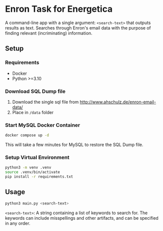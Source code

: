 # Enron Task for Energetica
A command-line app with a single argument: `<search-text>` that outputs results as text.
Searches through Enron's email data with the purpose of finding relevant (incriminating) information.


## Setup 

### Requirements
- Docker
- Python >=3.10


### Download SQL Dump file
1. Download the single sql file from http://www.ahschulz.de/enron-email-data/
2. Place in `/data` folder


### Start MySQL Docker Container
```zsh
docker compose up -d
```
This will take a few minutes for MySQL to restore the SQL Dump file.


### Setup Virtual Environment
```zsh
python3 -m venv .venv
source .venv/bin/activate
pip install -r requirements.txt
```

## Usage
```zsh
python3 main.py <search-text>
```

`<search-text>`: A string containing a list of keywords to search for. The keywords can include misspellings and other artifacts, and can be specified in any order.